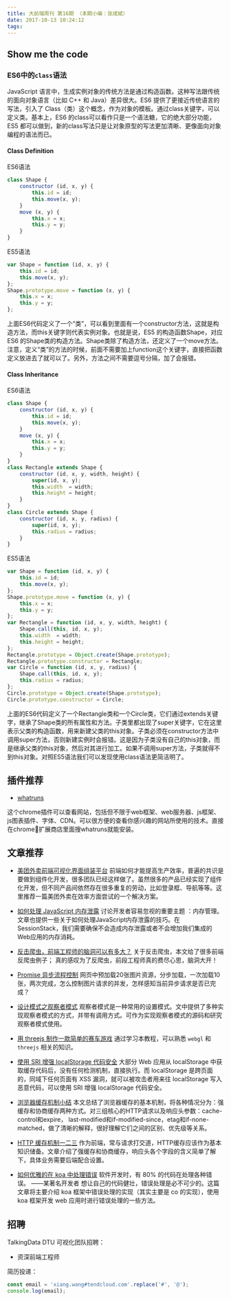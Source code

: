 ```yaml
---
title: 大前端周刊 第16期 （本期小编：张成斌）
date: 2017-10-13 10:24:12
tags:
---
```


## Show me the code   
      
### ES6中的`class`语法

JavaScript 语言中，生成实例对象的传统方法是通过构造函数。这种写法跟传统的面向对象语言（比如 C++ 和 Java）差异很大。ES6 提供了更接近传统语言的写法，引入了 Class（类）这个概念，作为对象的模板。通过class关键字，可以定义类。基本上，ES6 的class可以看作只是一个语法糖，它的绝大部分功能，ES5 都可以做到，新的class写法只是让对象原型的写法更加清晰、更像面向对象编程的语法而已。

#### Class Definition

ES6语法

``` javascript
class Shape {
    constructor (id, x, y) {
        this.id = id;
        this.move(x, y);
    }
    move (x, y) {
        this.x = x;
        this.y = y;
    }
}
```

ES5语法
``` javascript
var Shape = function (id, x, y) {
    this.id = id;
    this.move(x, y);
};
Shape.prototype.move = function (x, y) {
    this.x = x;
    this.y = y;
};
```

上面ES6代码定义了一个“类”，可以看到里面有一个constructor方法，这就是构造方法，而this关键字则代表实例对象。也就是说，ES5 的构造函数Shape，对应 ES6 的Shape类的构造方法。Shape类除了构造方法，还定义了一个move方法。注意，定义“类”的方法的时候，前面不需要加上function这个关键字，直接把函数定义放进去了就可以了。另外，方法之间不需要逗号分隔，加了会报错。

#### Class Inheritance

ES6语法

``` javascript
class Shape {
    constructor (id, x, y) {
        this.id = id;
        this.move(x, y);
    }
    move (x, y) {
        this.x = x;
        this.y = y;
    }
}
class Rectangle extends Shape {
    constructor (id, x, y, width, height) {
        super(id, x, y);
        this.width  = width;
        this.height = height;
    }
}
class Circle extends Shape {
    constructor (id, x, y, radius) {
        super(id, x, y);
        this.radius = radius;
    }
}
```

ES5语法
``` javascript
var Shape = function (id, x, y) {
    this.id = id;
    this.move(x, y);
};
Shape.prototype.move = function (x, y) {
    this.x = x;
    this.y = y;
};
var Rectangle = function (id, x, y, width, height) {
    Shape.call(this, id, x, y);
    this.width  = width;
    this.height = height;
};
Rectangle.prototype = Object.create(Shape.prototype);
Rectangle.prototype.constructor = Rectangle;
var Circle = function (id, x, y, radius) {
    Shape.call(this, id, x, y);
    this.radius = radius;
};
Circle.prototype = Object.create(Shape.prototype);
Circle.prototype.constructor = Circle;
```

上面的ES6代码定义了一个Rectangle类和一个Circle类，它们通过extends关键字，继承了Shape类的所有属性和方法。子类里都出现了super关键字，它在这里表示父类的构造函数，用来新建父类的this对象。子类必须在constructor方法中调用super方法，否则新建实例时会报错。这是因为子类没有自己的this对象，而是继承父类的this对象，然后对其进行加工。如果不调用super方法，子类就得不到this对象。对照ES5语法我们可以发现使用class语法更简洁明了。

## 插件推荐

- [whatruns](https://www.whatruns.com/)

这个chrome插件可以查看网站，包括但不限于web框架、web服务器、js框架、js图表插件、字体、CDN。可以很方便的查看你感兴趣的网站所使用的技术。直接在chrome扩展商店里面搜whatruns就能安装。

## 文章推荐
- [美团外卖前端可视化界面组装平台](https://zhuanlan.zhihu.com/p/27288444) 
前端如何才能提高生产效率，普遍的共识是要做到组件化开发，很多团队已经这样做了。虽然很多的产品已经实现了组件化开发，但不同产品间依然存在很多重复的劳动，比如登录框、导航等等。这里推荐一篇美团外卖在效率方面尝试的一个解决方案。

- [如何处理 JavaScript 内存泄露](https://mp.weixin.qq.com/s?__biz=MzA4NjE3MDg4OQ==&amp;mid=2650965216&amp;idx=1&amp;sn=758f45497eb1755c84de7c4afbd494eb&amp;chksm=843ae886b34d6190e9c720c495952b8c7e045e6af40b35c5192d1f0450856f4d44c2536a970d&amp;mpshare=1&amp;scene=1&amp;srcid=1001pdkcvIK6jOSK62fc15aq#)
讨论开发者容易忽视的重要主题 ：内存管理。文章也提供一些关于如何处理JavaScript内存泄露的技巧。在SessionStack，我们需要确保不会造成内存泄露或者不会增加我们集成的Web应用的内存消耗。

- [反击爬虫，前端工程师的脑洞可以有多大？](https://juejin.im/entry/59deb55951882578c2084a63)
关于反击爬虫，本文给了很多前端反爬虫例子；
真的感叹为了反爬虫，前段工程师真的费尽心思，脑洞大开！

- [Promise 异步流程控制](http://web.jobbole.com/92605/)
网页中预加载20张图片资源，分步加载，一次加载10张，两次完成，怎么控制图片请求的并发，怎样感知当前异步请求是否已完成？

- [设计模式之观察者模式](http://www.cnblogs.com/TomXu/archive/2012/03/02/2355128.html)
观察者模式是一种常用的设置模式。文中提供了多种实现观察者模式的方式，并带有调用方式。可作为实现观察者模式的源码和研究观察者模式使用。

- [用 threejs 制作一款简单的赛车游戏](http://www.alloyteam.com/2017/09/13139/)
通过学习本教程，可以熟悉 `webgl` 和 `threejs` 相关的知识。

- [使用 SRI 增强 localStorage 代码安全](https://imququ.com/post/enhance-security-for-ls-code.html)
大部分 Web 应用从 localStorage 中获取缓存代码后，没有任何检测机制，直接执行。而 localStorage 是跨页面的，同域下任何页面有 XSS 漏洞，就可以被攻击者用来往 localStorage 写入恶意代码，可以使用 SRI 增强 localStorage 代码安全。

- [浏览器缓存机制小结](http://mp.weixin.qq.com/s/a7UtcAUnifrNCzegfDYaig)
本文总结了浏览器缓存的基本机制，将各种情况分为：强缓存和协商缓存两种方式。对三组核心的HTTP请求以及响应头参数：cache-control和expire， last-modified和if-modified-since，etag和if-none-matched，做了清晰的解释，很好理解它们之间的区别、优先级等关系。

- [HTTP 缓存机制一二三](https://zhuanlan.zhihu.com/p/29750583)
作为前端，常与请求打交道，HTTP缓存应该作为基本知识储备。文章介绍了强缓存和协商缓存，响应头各个字段的含义简单了解下，具体业务需要后端配合设置。

- [如何优雅的在 koa 中处理错误](https://yq.aliyun.com/articles/8539?spm=5176.100240.searchblog.8.u2w8qY)
软件开发时，有 80% 的代码在处理各种错误。 ——某著名开发者 想让自己的代码健壮，错误处理是必不可少的。这篇文章将主要介绍 koa 框架中错误处理的实现（其实主要是 co 的实现），使用 koa 框架开发 web 应用时进行错误处理的一些方法。

## 招聘
TalkingData DTU 可视化团队招聘：
* 资深前端工程师

简历投递：
``` javascript
const email = 'xiang.wang#tendcloud.com'.replace('#', '@');
console.log(email);
```